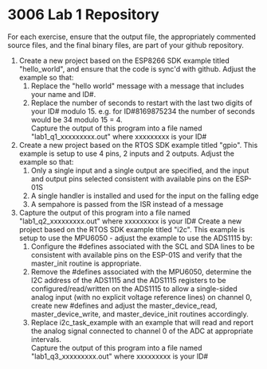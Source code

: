 # 3006 Lab 1 Repository 


For each exercise, ensure that the output file, the appropriately commented source files, and the final binary files, are part of your github repository.

<ol>
    <li>Create a new project based on the ESP8266 SDK example titled "hello_world", and ensure that the code is sync'd with github. Adjust the example so that: 
        <ol>
            <li>Replace the "hello world" message with a message that includes your name and ID#.</li>
            <li>Replace the number of seconds to restart with the last two digits of your ID# modulo 15. e.g. for ID#8169875234 the number of seconds would be 34 modulo 15 = 4.
            <br> Capture the output of this program into a file named "lab1_q1_xxxxxxxxx.out" where xxxxxxxxx is your ID#
            </li>
        </ol>
    </li>
    <li>Create a new project based on the RTOS SDK example titled "gpio". This example is setup to use 4 pins, 2 inputs and 2 outputs. Adjust the example so that:
        <ol>
            <li>Only a single input and a single output are specified, and the input and output pins selected consistent with available pins on the ESP-01S</li>
            <li>A single handler is installed and used for the input on the falling edge</li>
            <li>A sempahore is passed from the ISR instead of a message</li>
        </ol>
    </li>
    <li>Capture the output of this program into a file named "lab1_q2_xxxxxxxxx.out" where xxxxxxxxx is your ID# 
    Create a new project based on the RTOS SDK example titled "i2c". This example is setup to use the MPU6050 - adjust the example to use the ADS1115 by: 
        <ol>
            <li>Configure the #defines associated with the SCL and SDA lines to be consistent with available pins on the ESP-01S and verify that the master_init routine is appropriate.</li>
            <li>Remove the #defines associated with the MPU6050, determine the I2C address of the ADS1115 and the ADS1115 registers to be configured/read/written on the ADS1115 to allow a single-sided analog input (with no explicit voltage reference lines) on channel 0, create new #defines and adjust the master_device_read, master_device_write, and master_device_init routines accordingly.</li>
            <li>Replace i2c_task_example with an example that will read and report the analog signal connected to channel 0 of the ADC at appropriate intervals.
                <br>Capture the output of this program into a file named "lab1_q3_xxxxxxxxx.out" where xxxxxxxxx is your ID#</li>
        </ol>
    </li>
</ol>
